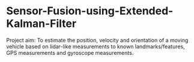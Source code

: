# Sensor-Fusion-using-Extended-Kalman-Filter

Project aim: To estimate the position, velocity and orientation of a moving vehicle based on lidar-like measurements to known landmarks/features, GPS measurements and gyroscope measurements.
